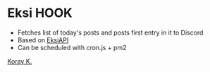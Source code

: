 # Eksi HOOK

- Fetches list of today's posts and posts first entry in it to Discord
- Based on [EksiAPI](https://github.com/siniradam/eksiapi)
- Can be scheduled with cron.js + pm2



[Koray K.](https://github.com/siniradam)